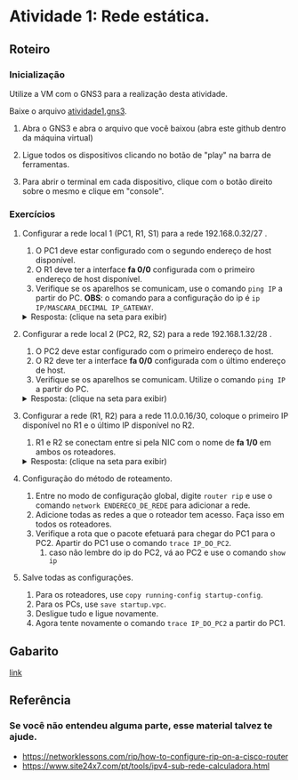 # Atividade 1: Rede estática.

## Roteiro

### Inicialização

Utilize a VM com o GNS3 para a realização desta atividade.

Baixe o arquivo [atividade1.gns3](./atividade1.gns3).

1. Abra o GNS3 e abra o arquivo que você baixou (abra este github dentro da máquina virtual)

2. Ligue todos os dispositivos clicando no botão de "play" na barra de ferramentas.

3. Para abrir o terminal em cada dispositivo, clique com o botão direito sobre o mesmo e clique em "console".

### Exercícios

1. Configurar a rede local 1 (PC1, R1, S1) para a rede 192.168.0.32/27 .
    1. O PC1 deve estar configurado com o segundo endereço de host disponível.
    2. O R1 deve ter a interface **fa 0/0** configurada com o primeiro endereço de host disponível.
    3. Verifique se os aparelhos se comunicam, use o comando `ping IP` a partir do PC.
    **OBS**: o comando para a configuração do ip é `ip IP/MASCARA_DECIMAL IP_GATEWAY`.

    <details>
        <summary>Resposta: (clique na seta para exibir)</summary>
        <div><strong>Máscara da rede:</strong> 255.255.255.224</div>
        <div><strong>IP do PC 1:</strong> 192.168.0.34</div>
        <div><strong>IP do R1 - fa 0/0:</strong> 192.168.0.33</div>
    </details>

2. Configurar a rede local 2 (PC2, R2, S2) para a rede 192.168.1.32/28 .
    1. O PC2 deve estar configurado com o primeiro endereço de host.
    2. O R2 deve ter a interface **fa 0/0** configurada com o último endereço de host.
    3. Verifique se os aparelhos se comunicam. Utilize o comando `ping IP` a partir do PC.

    <details>
        <summary>Resposta: (clique na seta para exibir)</summary>
        <div><strong>Máscara da rede:</strong> 255.255.255.240</div>
        <div><strong>IP do PC 2:</strong> 192.168.1.33</div>
        <div><strong>IP do R2 - fa 0/0:</strong> 192.168.1.46</div>
    </details>

3. Configurar a rede (R1, R2) para a rede 11.0.0.16/30, coloque o primeiro IP disponível no R1 e o último IP disponível no R2.
    1. R1 e R2 se conectam entre si pela NIC com o nome de **fa 1/0** em ambos os roteadores.
    <details>
        <summary>Resposta: (clique na seta para exibir)</summary>
        <div><strong>Máscara da rede:</strong> 255.255.255.252</div>
        <div><strong>IP do R1 - fa 1/0:</strong> 11.0.0.17</div>
        <div><strong>IP do R2 - fa 1/0:</strong> 11.0.0.18</div>
    </details>

4. Configuração do método de roteamento.
    1. Entre no modo de configuração global, digite `router rip` e use o comando `network ENDERECO_DE_REDE` para adicionar a rede.
    2. Adicione todas as redes a que o roteador tem acesso. Faça isso em todos os roteadores.
    3. Verifique a rota que o pacote efetuará para chegar do PC1 para o PC2. Apartir do PC1 use o comando `trace IP_DO_PC2`.
        1. caso não lembre do ip do PC2, vá ao PC2 e use o comando `show ip`

5. Salve todas as configurações.
    1. Para os roteadores, use `copy running-config startup-config`.
    2. Para os PCs, use `save startup.vpc`.
    3. Desligue tudo e ligue novamente.
    4. Agora tente novamente o comando `trace IP_DO_PC2` a partir do PC1.

## Gabarito

[link](./gabarito.md)

## Referência

### Se você não entendeu alguma parte, esse material talvez te ajude.
- <https://networklessons.com/rip/how-to-configure-rip-on-a-cisco-router>
- <https://www.site24x7.com/pt/tools/ipv4-sub-rede-calculadora.html>
